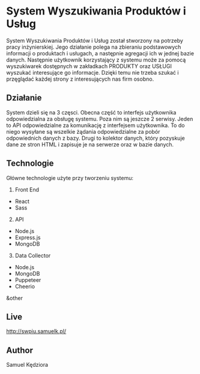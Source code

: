 # System Wyszukiwania Produktów i Usług

System Wyszukiwania Produktów i Usług został stworzony na potrzeby pracy
inżynierskiej. Jego działanie polega na zbieraniu podstawowych
informacji o produktach i usługach, a następnie agregacji ich w jednej
bazie danych. Następnie użytkownik korzystający z systemu może za pomocą
wyszukiwarek dostępnych w zakładkach PRODUKTY oraz USŁUGI wyszukać
interesujące go informacje. Dzięki temu nie trzeba szukać i przęglądać
każdej strony z interesujących nas firm osobno.

## Działanie

System dzieli się na 3 częsci. Obecna część to interfejs użytkownika
odpowiedzialna za obsługę systemu. Poza nim są jeszcze 2 serwisy. Jeden
to API odpowiedzialne za komunikację z interfejsem użytkownika. To do
niego wysyłane są wszelkie żądania odpowiedzialne za pobór odpowiednich
danych z bazy. Drugi to kolektor danych, który pozyskuje dane ze stron
HTML i zapisuje je na serwerze oraz w bazie danych.

## Technologie

Główne technologie użyte przy tworzeniu systemu:

1. Front End

- React
- Sass

2. API

- Node.js
- Express.js
- MongoDB

3. Data Collector

- Node.js
- MongoDB
- Puppeteer
- Cheerio

&other

## Live

http://swpiu.samuelk.pl/

## Author

Samuel Kędziora
